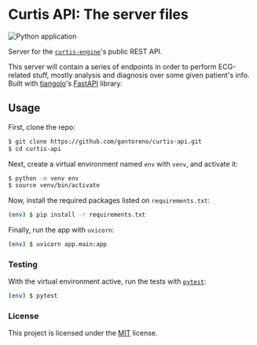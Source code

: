 # Curtis API: The server files

![Python application](https://github.com/gantoreno/curtis-api/workflows/Python%20application/badge.svg)

Server for the [`curtis-engine`](https://github.com/gantoreno/curtis-engine)'s public REST API.

This server will contain a series of endpoints in order to perform ECG-related stuff, mostly analysis and diagnosis over some given patient's info. Built with [tiangolo](https://github.com/tiangolo)'s [FastAPI](https://fastapi.tiangolo.com/) library.

## Usage

First, clone the repo:

```sh
$ git clone https://github.com/gantoreno/curtis-api.git
$ cd curtis-api
```

Next, create a virtual environment named `env` with `venv`, and activate it:

```sh
$ python -m venv env
$ source venv/bin/activate
```

Now, install the required packages listed on `requirements.txt`:

```sh
(env) $ pip install -r requirements.txt
```

Finally, run the app with `uvicorn`:

```sh
(env) $ uvicorn app.main:app
```

### Testing

With the virtual environment active, run the tests with [`pytest`](https://docs.pytest.org/en/stable/):

```sh
(env) $ pytest
```

### License

This project is licensed under the [MIT](https://es.wikipedia.org/wiki/Licencia_MIT) license.
